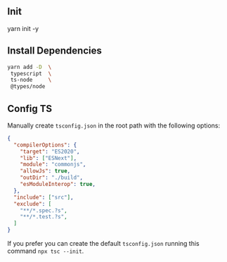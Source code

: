 ## Init
yarn init -y

## Install Dependencies

```bash
yarn add -D  \
 typescript  \
 ts-node     \
 @types/node
```

## Config TS

Manually create `tsconfig.json` in the root path with the following options:

```json
{
  "compilerOptions": {
    "target": "ES2020",
    "lib": ["ESNext"],
    "module": "commonjs",
    "allowJs": true,
    "outDir": "./build",
    "esModuleInterop": true,
  },
  "include": ["src"],
  "exclude": [
    "**/*.spec.?s",
    "**/*.test.?s",
  ]
}
```

If you prefer you can create the default `tsconfig.json` running this command `npx tsc --init`.